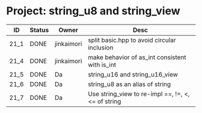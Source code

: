 # Project: string_u8 and string_view
| ID | Status | Owner | Desc |
|----|--------|--------|-------|
| 21_1 | DONE | jinkaimori | split basic.hpp to avoid circular inclusion |
| 21_4 | DONE | jinkaimori | make behavior of as_int consistent with is_int |
| 21_5 | DONE | Da | string_u16 and string_u16_view |
| 21_6 | DONE | Da | string_u8 as an alias of string |
| 21_7 | DONE | Da | Use string_view<char> to re-impl ==, !=, <, <= of string |


